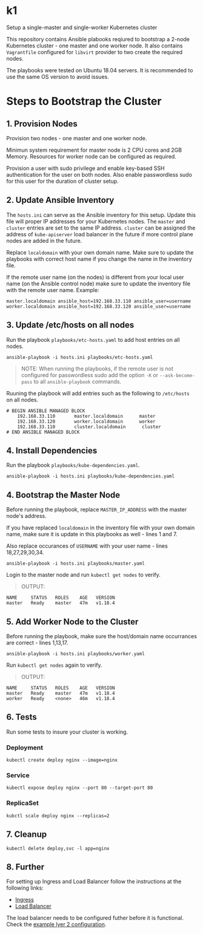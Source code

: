 # k1
Setup a single-master and single-worker Kubernetes cluster

This repository contains Ansible plabooks reqiured to bootstrap a 2-node Kubernetes cluster - one master and one worker node.
It also contains `Vagrantfile` configured for `libvirt` provider to two create the required nodes. 

The playbooks were tested on Ubuntu 18.04 servers. It is recommended to use the same OS version to avoid issues.

# Steps to Bootstrap the Cluster
## 1. Provision Nodes
Provision two nodes - one master and one worker node. 

Minimun system requirement for master node is 2 CPU cores and 2GB Memory. Resources for worker node can be configured as required.

Provision a user with sudo privilege and enable key-based SSH authentication for the user on both nodes. Also enable passwordless
sudo for this user for the duration of cluster setup. 

## 2. Update Ansible Inventory
The `hosts.ini` can serve as the Ansible inventory for this setup. Update this file will proper IP addresses for your Kubernetes nodes.
The `master` and `cluster` entries are set to the same IP address. `cluster` can be assigned the address of `kube-apiserver` load balancer
in the future if more control plane nodes are added in the future.

Replace `localdomain` with your own domain name. Make sure to update the playbooks with correct host name if you change the name in the
inventory file.

If the remote user name (on the nodes) is different from your local user name (on the Ansible control node) make sure to update the inventory 
file with the remote user name. Example:
```
master.localdomain ansible_host=192.168.33.110 ansible_user=username
worker.localdomain ansible_host=192.168.33.120 ansible_user=username
```

## 3. Update /etc/hosts on all nodes
Run the playbook `playbooks/etc-hosts.yaml` to add host entries on all nodes.

```
ansible-playbook -i hosts.ini playbooks/etc-hosts.yaml
```

>NOTE: When running the playbooks, if the remote user is not configured for passwordless sudo add the option `-K` or `--ask-become-pass`
>to all `ansible-playbook` commands.

Ruuning the playbook will add entries such as the following to `/etc/hosts` on all nodes.
```
# BEGIN ANSIBLE MANAGED BLOCK
    192.168.33.110       master.localdomain      master
    192.168.33.120       worker.localdomain      worker
    192.168.33.110       cluster.localdomain      cluster
# END ANSIBLE MANAGED BLOCK
```

## 4. Install Dependencies
Run the playbook `playbooks/kube-dependencies.yaml`.

```
ansible-playbook -i hosts.ini playbooks/kube-dependencies.yaml
```

## 4. Bootstrap the Master Node
Before running the playbook, replace `MASTER_IP_ADDRESS` with the master node's address.

If you have replaced `localdomain` in the inventory file with your own domain name, 
make sure it is update in this playbooks as well - lines 1 and 7.

Also replace occurances of `USERNAME` with your user name - lines 18,27,29,30,34.

```
ansible-playbook -i hosts.ini playbooks/master.yaml
```

Login to the master node and run `kubectl get nodes` to verify.
> OUTPUT:
```
NAME     STATUS   ROLES    AGE   VERSION
master   Ready    master   47m   v1.18.4
```

## 5. Add Worker Node to the Cluster
Before running the playbook, make sure the host/domain name occurrances are correct - lines 1,13,17.

```
ansible-playbook -i hosts.ini playbooks/worker.yaml
```

Run `kubectl get nodes` again to verify.
>OUTPUT:
```
NAME     STATUS   ROLES    AGE   VERSION
master   Ready    master   47m   v1.18.4
worker   Ready    <none>   46m   v1.18.4
```

## 6. Tests
Run some tests to insure your cluster is working.

### Deployment
```
kubectl create deploy nginx --image=nginx
```

### Service
```
kubectl expose deploy nginx --port 80 --target-port 80
```

### ReplicaSet
```
kubctl scale deploy nginx --replicas=2
```

## 7. Cleanup
```
kubectl delete deploy,svc -l app=nginx
```

## 8. Further
For setting up Ingress and Load Balancer follow the instructions at the following links:

- [Ingress](https://kubernetes.github.io/ingress-nginx/deploy/#bare-metal)
- [Load Balancer](https://metallb.universe.tf/installation/#installation-by-manifest)

The load balancer needs to be configured futher before it is functional.
Check the [example lyer 2 configuration](https://metallb.universe.tf/configuration/#layer-2-configuration).
